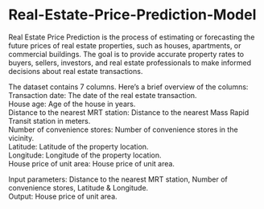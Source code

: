 # Real-Estate-Price-Prediction-Model
Real Estate Price Prediction is the process of estimating or forecasting the future prices of real estate properties, such as houses, apartments, or commercial buildings. The goal is to provide accurate property rates to buyers, sellers, investors, and real estate professionals to make informed decisions about real estate transactions.

The dataset contains 7 columns. Here’s a brief overview of the columns:                                                                                                
Transaction date: The date of the real estate transaction.                                                                                     
House age: Age of the house in years.                                                                                                             
Distance to the nearest MRT station: Distance to the nearest Mass Rapid Transit station in meters.                                                         
Number of convenience stores: Number of convenience stores in the vicinity.                                                                                          
Latitude: Latitude of the property location.                                                                                            
Longitude: Longitude of the property location.                                                                           
House price of unit area: House price of unit area.                                                                                              

Input parameters: Distance to the nearest MRT station, Number of convenience stores, Latitude & Longitude.                                                                                                 
Output: House price of unit area.
